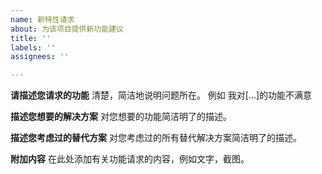 ```yaml
---
name: 新特性请求
about: 为该项目提供新功能建议
title: ''
labels: ''
assignees: ''

---
```


**请描述您请求的功能**
清楚，简洁地说明问题所在。 例如 我对[...]的功能不满意

**描述您想要的解决方案**
对您想要的功能简洁明了的描述。

**描述您考虑过的替代方案**
对您考虑过的所有替代解决方案简洁明了的描述。

**附加内容**
在此处添加有关功能请求的内容，例如文字，截图。

